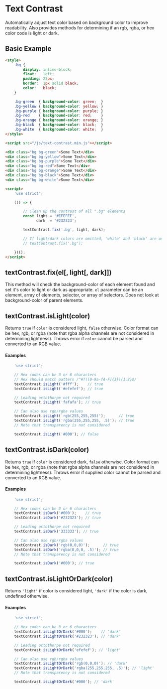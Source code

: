 # Text Contrast

Automatically adjust text color based on background color to improve readability. Also provides methods for determining if an rgb, rgba, or hex color code is light or dark.

## Basic Example

```html
<style>
    .bg {
        display: inline-block;
        float:   left;
        padding: 25px;
        border:  1px solid black;
        color:   black;
    }

    .bg-green  { background-color: green;  }
    .bg-yellow { background-color: yellow; }
    .bg-purple { background-color: purple; }
    .bg-red    { background-color: red;    }
    .bg-orange { background-color: orange; }
    .bg-black  { background-color: black;  }
    .bg-white  { background-color: white;  }
</style>

<script src="/js/text-contrast.min.js"></script>

<div class="bg bg-green">Some Text</div>
<div class="bg bg-yellow">Some Text</div>
<div class="bg bg-purple">Some Text</div>
<div class="bg bg-red">Some Text</div>
<div class="bg bg-orange">Some Text</div>
<div class="bg bg-black">Some Text</div>
<div class="bg bg-white">Some Text</div>

<script>
    'use strict';

    (() => {

        // Clean up the contrast of all ".bg" elements
        const light = '#EFEFEF',
              dark  = '#232323';

        textContrast.fix('.bg', light, dark);

        // If light/dark colors are omitted, 'white' and 'black' are used
        // textContrast.fix('.bg');

    })();
</script>

```

## textContrast.fix(el[, light[, dark]])

This method will check the background-color of each element found and set it's color to light or dark as appropriate. `el` parameter can be an element, array of elements, selector, or array of selectors. Does not look at background-color of parent elements.

## textContrast.isLight(color)

Returns `true` if `color` is considered light, `false` otherwise. Color format can be hex, rgb, or rgba (note that rgba alpha channels are not considered in determining lightness). Throws error if `color` cannot be parsed and converted to an RGB value.

#### Examples

```js
    'use strict';

    // Hex codes can be 3 or 6 characters
    // Hex should match pattern /^#?([0-9a-fA-F]{3}){1,2}$/
    textContrast.isLight('#fff');    // true
    textContrast.isLight('#efefef'); // true

    // Leading octothorpe not required
    textContrast.isLight('fafafa'); // true

    // Can also use rgb/rgba values
    textContrast.isLight('rgb(255,255,255)');      // true
    textContrast.isLight('rgba(255,255,255, .5)'); // true
    // Note that transparency is not considered

    textContrast.isLight('#000'); // false
```

## textContrast.isDark(color)

Returns `true` if `color` is considered dark, `false` otherwise. Color format can be hex, rgb, or rgba (note that rgba alpha channels are not considered in determining lightness). Throws error if supplied color cannot be parsed and converted to an RGB value.

#### Examples

```js
    'use strict';

    // Hex codes can be 3 or 6 characters
    textContrast.isDark('#000');    // true
    textContrast.isDark('#232323'); // true

    // Leading octothorpe not required
    textContrast.isDark('333333'); // true

    // Can also use rgb/rgba values
    textContrast.isDark('rgb(0,0,0)');      // true
    textContrast.isDark('rgba(0,0,0, .5)'); // true
    // Note that transparency is not considered

    textContrast.isDark('#000'); // true

```

## textContrast.isLightOrDark(color)

Returns `'light'` if color is considered light, `'dark'` if the color is dark, undefined otherwise.

#### Examples

```js
    'use strict';

    // Hex codes can be 3 or 6 characters
    textContrast.isLightOrDark('#000');    // 'dark'
    textContrast.isLightOrDark('#232323'); // 'dark'

    // Leading octothorpe not required
    textContrast.isLightOrDark('efefef'); // 'light'

    // Can also use rgb/rgba values
    textContrast.isLightOrDark('rgb(0,0,0)'); // 'dark'
    textContrast.isLightOrDark('rgba(255,255,255, .5)'); // 'light'
    // Note that transparency is not considered

    textContrast.isLightOrDark('#000'); // 'dark'
```
